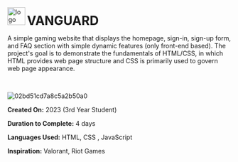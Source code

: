 <img style="display: inline; height:40; width:40;" src="https://media.tenor.com/Ip3LYNcDTu0AAAAi/valorant-omen.gif" alt="logo" />
<h1 style="display: inline;">VANGUARD</h1>


A simple gaming website that displays the homepage, sign-in, sign-up form, and FAQ section with simple dynamic features (only front-end based). The project's goal is to demonstrate the fundamentals of HTML/CSS, in which HTML provides web page structure and CSS is primarily used to govern web page appearance. 

<br>  

![02bd51cd7a8c5a2b50a0](https://github.com/silverxz704/vanguard/assets/94590146/14591568-6e6c-4dd5-b84b-7fc1ec50af11)

**Created On:** 2023 (3rd Year Student)

**Duration to Complete:** 4 days

**Languages Used:** HTML, CSS , JavaScript

**Inspiration:** Valorant, Riot Games
